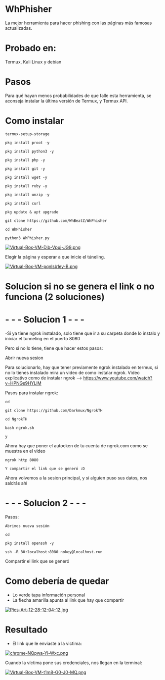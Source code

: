 # WhPhisher

La mejor herramienta para hacer phishing con las páginas más famosas actualizadas.

# Probado en:
Termux, Kali Linux y debian

# Pasos

Para qué hayan menos probabilidades de que falle esta herramienta, se aconseja instalar la última versión de Termux, y Termux API.

# Como instalar

`termux-setup-storage`

`pkg install proot -y`

`pkg install python3 -y`

`pkg install php -y`

`pkg install git -y`

`pkg install wget -y`

`pkg install ruby -y`

`pkg install unzip -y`

`pkg install curl`

`pkg update & apt upgrade`

`git clone https://github.com/WhBeatZ/WhPhisher`

`cd WhPhisher`

`python3 WhPhisher.py`

[![Virtual-Box-VM-Dib-Vpuj-JG9.png](https://i.postimg.cc/K86wfbyL/Virtual-Box-VM-Dib-Vpuj-JG9.png)](https://postimg.cc/XrgsNTq7)

Elegir la página y esperar a que inicie el túneling.

[![Virtual-Box-VM-pqnlsb1ey-B.png](https://i.postimg.cc/gJJMyjfj/Virtual-Box-VM-pqnlsb1ey-B.png)](https://postimg.cc/mcvNBLZW)

# Solucion si no se genera el link o no funciona (2 soluciones)

# - - - Solucion 1 - - -


-Si ya tiene ngrok instalado, solo tiene que ir a su carpeta donde lo instalo y iniciar el tunneling en el puerto 8080


Pero si no lo tiene, tiene que hacer estos pasos:


Abrir nueva sesion

Para solucionarlo, hay que tener previamente ngrok instalado en termux, si no lo tienes instalado mira un video de como instalar ngrok.
Video explicativo como de instalar ngrok --> https://www.youtube.com/watch?v=HPNGs9HYLIM

Pasos para instalar ngrok:

`cd`

`git clone https://github.com/Darkmux/NgrokTH`

`cd NgrokTH`

`bash ngrok.sh`

`y`

Ahora hay que poner el autocken de tu cuenta de ngrok.com como se muestra en el video

`ngrok http 8080`

`Y compartir el link que se generó :D`

Ahora volvemos a la sesion principal, y si alguien puso sus datos, nos saldrás ahí


# - - - Solucion 2 - - -

Pasos:

`Abrimos nueva sesión`

`cd`

`pkg install openssh -y`

`ssh -R 80:localhost:8080 nokey@localhost.run`

Compartir el link que se generó

# Como debería de quedar
- Lo verde tapa información personal 
- La flecha amarilla apunta al link que hay que compartir

[![Pics-Art-12-28-12-04-12.jpg](https://i.postimg.cc/Dw0djMxM/Pics-Art-12-28-12-04-12.jpg)](https://postimg.cc/yDqZWv4m)

# Resultado

- El link que le enviaste a la victima: 

[![chrome-NQpwa-Yi-Wxc.png](https://i.postimg.cc/mrxzN5JH/chrome-NQpwa-Yi-Wxc.png)](https://postimg.cc/k2cg7fnJ)

Cuando la víctima pone sus credenciales, nos llegan en la terminal:

[![Virtual-Box-VM-t1m8-G0-J0-MQ.png](https://i.postimg.cc/wjj0Y7jV/Virtual-Box-VM-t1m8-G0-J0-MQ.png)](https://postimg.cc/4mjzz4t7)


